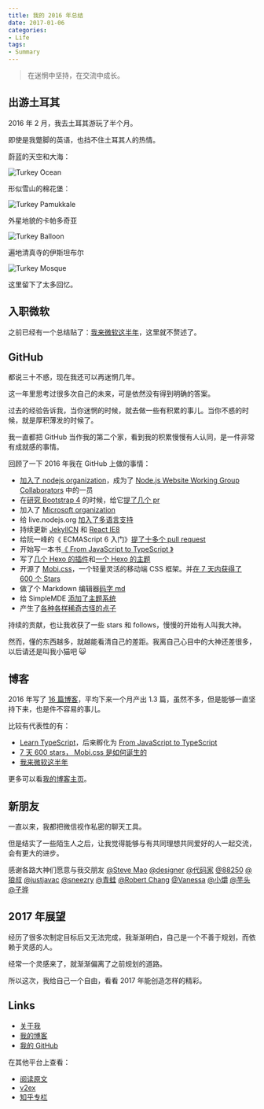 ```yaml
---
title: 我的 2016 年总结
date: 2017-01-06
categories:
- Life
tags:
- Summary
---
```


> 在迷惘中坚持，在交流中成长。

<!-- more -->

## 出游土耳其

2016 年 2 月，我去土耳其游玩了半个月。

即使是我蹩脚的英语，也挡不住土耳其人的热情。

蔚蓝的天空和大海：

![Turkey Ocean](/assets/2016_summery/turkey_ocean.jpg)

形似雪山的棉花堡：

![Turkey Pamukkale](/assets/2016_summery/turkey_pamukkale.jpg)

外星地貌的卡帕多奇亚

![Turkey Balloon](/assets/2016_summery/turkey_balloon.jpg)

遍地清真寺的伊斯坦布尔

![Turkey Mosque](/assets/2016_summery/turkey_mosque.jpg)

这里留下了太多回忆。

## 入职微软

之前已经有一个总结贴了：[我来微软这半年](http://blog.xcatliu.com/2016/10/23/half_year_in_microsoft/)，这里就不赘述了。

## GitHub

都说三十不惑，现在我还可以再迷惘几年。

这一年里思考过很多次自己的未来，可是依然没有得到明确的答案。

过去的经验告诉我，当你迷惘的时候，就去做一些有积累的事儿。当你不惑的时候，就是厚积薄发的时候了。

我一直都把 GitHub 当作我的第二个家，看到我的积累慢慢有人认同，是一件非常有成就感的事情。

回顾了一下 2016 年我在 GitHub 上做的事情：

- [加入了 nodejs organization](https://github.com/orgs/nodejs/people?utf8=%E2%9C%93&query=xcatliu)，成为了 [Node.js Website Working Group Collaborators](https://github.com/nodejs/nodejs.org#website-working-group-collaborators) 中的一员
- 在[研究 Bootstrap 4](http://blog.xcatliu.com/2016/01/12/bootstrap_4_preview/) 的时候，给它[提了几个 pr](https://github.com/twbs/bootstrap/issues?utf8=%E2%9C%93&q=author%3Axcatliu%20)
- 加入了 [Microsoft organization](https://github.com/orgs/Microsoft/people?utf8=%E2%9C%93&query=xcatliu)
- 给 live.nodejs.org [加入了多语言支持](https://github.com/nodejs/live.nodejs.org/pull/43)
- 持续更新 [JekyllCN](https://github.com/xcatliu/jekyllcn) 和 [React IE8](https://github.com/xcatliu/react-ie8)
- 给阮一峰的《 ECMAScript 6 入门》[提了十多个 pull request](https://github.com/ruanyf/es6tutorial/pulls?utf8=%E2%9C%93&q=is%3Apr%20author%3Axcatliu%20)
- 开始写一本书[《 From JavaScript to TypeScript 》](https://github.com/xcatliu/from-javascript-to-typescript)
- 写了[几个 Hexo 的插件]( https://www.v2ex.com/t/289667)和[一个 Hexo 的主题]( https://www.v2ex.com/t/288151)
- 开源了 [Mobi.css]( https://github.com/xcatliu/mobi.css)，一个轻量灵活的移动端 CSS 框架。并[在 7 天内获得了 600 个 Stars]( https://www.v2ex.com/t/304129)
- 做了个 Markdown 编辑器[码字 md](http://mazimd.com)
- 给 SimpleMDE [添加了主题系统](https://github.com/xcatliu/simplemde-theme-base)
- 产生了[各种各样稀奇古怪的点子](https://github.com/open-创意-club/创意)

持续的贡献，也让我收获了一些 stars 和 follows，慢慢的开始有人叫我大神。

然而，懂的东西越多，就越能看清自己的差距。我离自己心目中的大神还差很多，以后请还是叫我小猫吧 😺

## 博客

2016 年写了 [16 篇博客](http://blog.xcatliu.com/archives/2016/)，平均下来一个月产出 1.3 篇，虽然不多，但是能够一直坚持下来，也是件不容易的事儿。

比较有代表性的有：

- [Learn TypeScript](http://blog.xcatliu.com/2016/01/29/learn_typescript/)，后来孵化为 [From JavaScript to TypeScript](https://github.com/xcatliu/from-javascript-to-typescript)
- [7 天 600 stars， Mobi.css 是如何诞生的](http://blog.xcatliu.com/2016/09/05/600_stars_in_7_days/)
- [我来微软这半年](http://blog.xcatliu.com/2016/10/23/half_year_in_microsoft/)

更多可以看[我的博客主页](http://blog.xcatliu.com)。

## 新朋友

一直以来，我都把微信视作私密的聊天工具。

但是结实了一些陌生人之后，让我觉得能够与有共同理想共同爱好的人一起交流，会有更大的进步。

感谢各路大神们愿意与我交朋友 [@Steve Mao](https://github.com/stevemao) [@designer](http://chuangzaoshi.com/) [@代码家](https://github.com/daimajia) [@88250](https://github.com/88250) [@狼叔](https://github.com/i5ting) [@justjavac](https://github.com/justjavac) [@sneezry](https://github.com/sneezry) [@青蛙](https://github.com/xeodou) [@Robert Chang](https://github.com/cht8687) [@Vanessa](https://hacpai.com/member/Vanessa) [@小爝](https://github.com/xiaojue) [@芋头](https://github.com/xinyu198736) [@子骅](https://github.com/luin)

## 2017 年展望

经历了很多次制定目标后又无法完成，我渐渐明白，自己是一个不善于规划，而依赖于灵感的人。

经常一个灵感来了，就渐渐偏离了之前规划的道路。

所以这次，我给自己一个自由，看看 2017 年能创造怎样的精彩。

## Links

- [关于我](http://blog.xcatliu.com/about/)
- [我的博客](http://blog.xcatliu.com/)
- [我的 GitHub](https://github.com/xcatliu)

在其他平台上查看：

- [阅读原文](http://blog.xcatliu.com/2017/01/06/2016_summery/)
- [v2ex](https://www.v2ex.com/t/332724)
- [知乎专栏](https://zhuanlan.zhihu.com/p/24753057)
